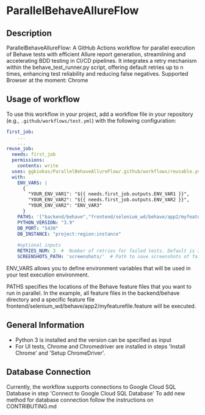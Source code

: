 # ParallelBehaveAllureFlow
## Description
ParallelBehaveAllureFlow: A GitHub Actions workflow for parallel execution of Behave tests with efficient Allure report generation, streamlining and accelerating BDD testing in CI/CD pipelines. It integrates a retry mechanism within the behave_test_runner.py script, offering default retries up to n times, enhancing test reliability and reducing false negatives. Supported Browser at the moment: Chrome


## Usage of workflow
To use this workflow in your project, add a workflow file in your repository (e.g., `.github/workflows/test.yml`) with the following configuration:

```yaml
first_job:
    ...
    ...
reuse_job:
  needs: first_job
  permissions:
    contents: write
  uses: ggkiokas/ParallelBehaveAllureFlow/.github/workflows/reusable.yml@main
  with:
    ENV_VARS: |
      {
        "YOUR_ENV_VAR1": "${{ needs.first_job.outputs.ENV_VAR1 }}",
        "YOUR_ENV_VAR2": "${{ needs.first_job.outputs.ENV_VAR2 }}",
        "YOUR_ENV_VAR2": "ENV_VAR3"
      }
    PATHS: '["backend/behave","frontend/selenium_wd/behave/app2/myfeaturefile.feature"]'
    PYTHON_VERSION: "3.9"
    DB_PORT: "5430"
    DB_INSTANCE: "project:region:instance"
    
    #optional inputs
    RETRIES_NUM: 3  #  Number of retries for failed tests. Default is 3.
    SCREENSHOTS_PATH: 'screenshots/'  # Path to save screenshots of failed tests. Default is 'screenshots/'.
```
ENV_VARS allows you to define environment variables that will be used in your test execution environment.

PATHS specifies the locations of the Behave feature files that you want to run in parallel.
In the example, all feature files in the backend/behave directory and a specific feature file frontend/selenium_wd/behave/app2/myfeaturefile.feature will be executed.

## General Information
- Python 3 is installed and the version can be specified as input
- For UI tests, Chrome and Chromedriver are installed in steps 'Install Chrome' and 'Setup ChromeDriver'.

## Database Connection
Currently, the workflow supports connections to Google Cloud SQL Database in step 'Connect to Google Cloud SQL Database'
To add new method for database connection follow the instructions on CONTRIBUTING.md



